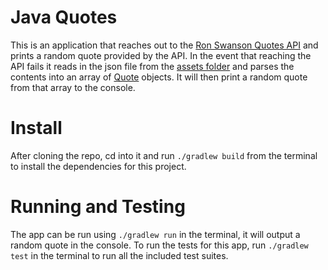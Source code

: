 # Java Quotes
This is an application that reaches out to the [Ron Swanson Quotes API](http://ron-swanson-quotes.herokuapp.com/v2/quotes) and prints a random quote provided by the API. In the event that reaching the API fails it reads in the json file from the [assets folder](assets/recentquotes.json) and parses the contents into an array of [Quote](src/main/java/Quote.java) objects. It will then print a random quote from that array to the console.

# Install
After cloning the repo, cd into it and run `./gradlew build` from the terminal to install the dependencies for this project.

# Running and Testing
The app can be run using `./gradlew run` in the terminal, it will output a random quote in the console. To run the tests for this app, run `./gradlew test` in the terminal to run all the included test suites.